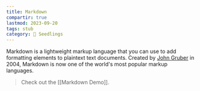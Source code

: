 ```yaml
---
title: Markdown
compartir: true
lastmod: 2023-09-20
tags: stub
category: 🌱 Seedlings
---
```


Markdown is a lightweight markup language that you can use to add formatting elements to plaintext text documents. Created by [John Gruber](https://daringfireball.net/projects/markdown/) in 2004, Markdown is now one of the world's most popular markup languages.

> Check out the [[Markdown Demo]].
